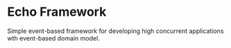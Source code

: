 # Echo Framework

Simple event-based framework for developing high concurrent applications wth event-based domain model.